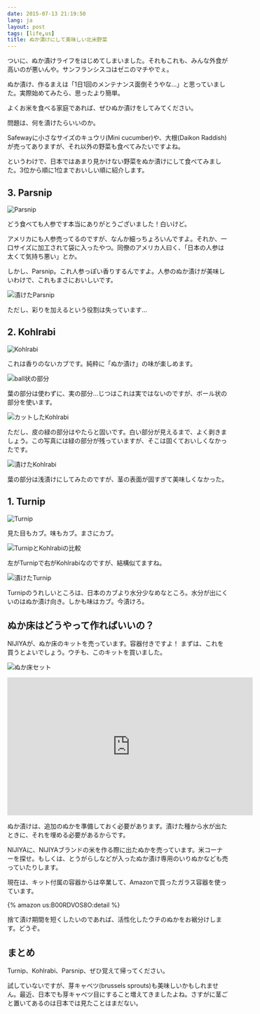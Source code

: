 ```yaml
---
date: 2015-07-13 21:19:50
lang: ja
layout: post
tags: [life,us]
title: ぬか漬けにして美味しい北米野菜
---
```


ついに、ぬか漬けライフをはじめてしまいました。それもこれも、みんな外食が高いのが悪いんや。サンフランシスコはゼニのマチやでぇ。

ぬか漬け、作るまえは「1日1回のメンテナンス面倒そうやな…」と思っていました。実際始めてみたら、思ったより簡単。

よくお米を食べる家庭であれば、ぜひぬか漬けをしてみてください。

問題は、何を漬けたらいいのか。

Safewayに小さなサイズのキュウリ(Mini cucumber)や、大根(Daikon Raddish)が売ってありますが、それ以外の野菜も食べてみたいですよね。

というわけで、日本ではあまり見かけない野菜をぬか漬けにして食べてみました。3位から順に1位までおいしい順に紹介します。

## 3. Parsnip

![Parsnip](/assets/images/entry/2015-07-13/parsnip.jpg)

どう食べても人参です本当にありがとうございました！白いけど。

アメリカにも人参売ってるのですが、なんか細っちょろいんですよ。それか、一口サイズに加工されて袋に入ったやつ。同僚のアメリカ人曰く、「日本の人参は太くて気持ち悪い」とか。

しかし、Parsnip。これ人参っぽい香りするんですよ。人参のぬか漬けが美味しいわけで、これもまさにおいしいです。

![漬けたParsnip](/assets/images/entry/2015-07-13/parsnip-duke.jpg)

ただし、彩りを加えるという役割は失っています…

## 2. Kohlrabi

![Kohlrabi](/assets/images/entry/2015-07-13/kohlrabi.jpg)

これは香りのないカブです。純粋に「ぬか漬け」の味が楽しめます。

![ball状の部分](/assets/images/entry/2015-07-13/kohlrabi-ball.jpg)

葉の部分は使わずに、実の部分…じつはこれは実ではないのですが、ボール状の部分を使います。

![カットしたKohlrabi](/assets/images/entry/2015-07-13/kohlrabi-cut.jpg)

ただし、皮の緑の部分はやたらと固いです。白い部分が見えるまで、よく剥きましょう。この写真には緑の部分が残っていますが、そこは固くておいしくなかったです。

![漬けたKohlrabi](/assets/images/entry/2015-07-13/kohlrabi-duke.jpg)

葉の部分は浅漬けにしてみたのですが、茎の表面が固すぎて美味しくなかった。

## 1. Turnip

![Turnip](/assets/images/entry/2015-07-13/turnip.jpg)

見た目もカブ。味もカブ。まさにカブ。

![TurnipとKohlrabiの比較](/assets/images/entry/2015-07-13/turnip-kohlrabi.jpg)

左がTurnipで右がKohlrabiなのですが、結構似てますね。

![漬けたTurnip](/assets/images/entry/2015-07-13/turnip-duke.jpg)

Turnipのうれしいところは、日本のカブより水分少なめなところ。水分が出にくいのはぬか漬け向き。しかも味はカブ。今漬けろ。

## ぬか床はどうやって作ればいいの？

NIJIYAが、ぬか床のキットを売っています。容器付きですよ！ まずは、これを買うとよいでしょう。ウチも、このキットを買いました。

![ぬか床セット](/assets/images/entry/2015-07-13/nijiya-nukadoko.jpg)

<iframe width="560" height="315" src="https://www.youtube.com/embed/Q7YUEDrKdlQ" frameborder="0" allowfullscreen></iframe>

ぬか漬けは、追加のぬかを準備しておく必要があります。漬けた種から水が出たときに、それを埋める必要があるからです。

NIJIYAに、NIJIYAブランドの米を作る際に出たぬかを売っています。米コーナーを探せ。もしくは、とうがらしなどが入ったぬか漬け専用のいりぬかなども売っていたりします。

現在は、キット付属の容器からは卒業して、Amazonで買ったガラス容器を使っています。

{% amazon us:B00RDVOS8O:detail %}

捨て漬け期間を短くしたいのであれば、活性化したウチのぬかをお裾分けします。どうぞ。

## まとめ

Turnip、Kohlrabi、Parsnip、ぜひ覚えて帰ってください。

試していないですが、芽キャベツ(brussels sprouts)も美味しいかもしれません。最近、日本でも芽キャベツ目にすること増えてきましたよね。さすがに茎ごと置いてあるのは日本では見たことはまだない。
